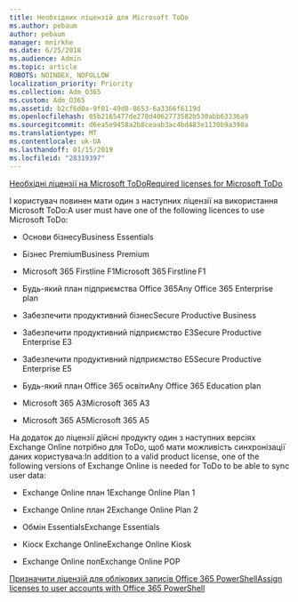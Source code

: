 ```yaml
---
title: Необхідних ліцензій для Microsoft ToDo
ms.author: pebaum
author: pebaum
manager: mnirkhe
ms.date: 6/25/2018
ms.audience: Admin
ms.topic: article
ROBOTS: NOINDEX, NOFOLLOW
localization_priority: Priority
ms.collection: Adm_O365
ms.custom: Adm_O365
ms.assetid: b2cf6d0a-9f01-49d8-8653-6a3366f6119d
ms.openlocfilehash: 05b2165477de270d4062773582b530abb63336a9
ms.sourcegitcommit: d6ea5e9458a2b8ceaab3ac4bd483e1130b9a398a
ms.translationtype: MT
ms.contentlocale: uk-UA
ms.lasthandoff: 01/15/2019
ms.locfileid: "28319397"
---
```

[<span data-ttu-id="4dde5-102">Необхідні ліцензії на Microsoft ToDo</span><span class="sxs-lookup"><span data-stu-id="4dde5-102">Required licenses for Microsoft ToDo</span></span>](https://support.office.com/article/381e9d1b-c500-49b5-973e-890fd86528d7.aspx)
  
<span data-ttu-id="4dde5-103">І користувач повинен мати один з наступних ліцензії на використання Microsoft ToDo:</span><span class="sxs-lookup"><span data-stu-id="4dde5-103">A user must have one of the following licences to use Microsoft ToDo:</span></span>
  
- <span data-ttu-id="4dde5-104">Основи бізнесу</span><span class="sxs-lookup"><span data-stu-id="4dde5-104">Business Essentials</span></span>
    
- <span data-ttu-id="4dde5-105">Бізнес Premium</span><span class="sxs-lookup"><span data-stu-id="4dde5-105">Business Premium</span></span>
    
- <span data-ttu-id="4dde5-106">Microsoft 365 Firstline F1</span><span class="sxs-lookup"><span data-stu-id="4dde5-106">Microsoft 365 Firstline F1</span></span>
    
- <span data-ttu-id="4dde5-107">Будь-який план підприємства Office 365</span><span class="sxs-lookup"><span data-stu-id="4dde5-107">Any Office 365 Enterprise plan</span></span>
    
- <span data-ttu-id="4dde5-108">Забезпечити продуктивний бізнес</span><span class="sxs-lookup"><span data-stu-id="4dde5-108">Secure Productive Business</span></span>
    
- <span data-ttu-id="4dde5-109">Забезпечити продуктивний підприємство E3</span><span class="sxs-lookup"><span data-stu-id="4dde5-109">Secure Productive Enterprise E3</span></span>
    
- <span data-ttu-id="4dde5-110">Забезпечити продуктивний підприємство E5</span><span class="sxs-lookup"><span data-stu-id="4dde5-110">Secure Productive Enterprise E5</span></span>
    
- <span data-ttu-id="4dde5-111">Будь-який план Office 365 освіти</span><span class="sxs-lookup"><span data-stu-id="4dde5-111">Any Office 365 Education plan</span></span>
    
- <span data-ttu-id="4dde5-112">Microsoft 365 A3</span><span class="sxs-lookup"><span data-stu-id="4dde5-112">Microsoft 365 A3</span></span>
    
- <span data-ttu-id="4dde5-113">Microsoft 365 A5</span><span class="sxs-lookup"><span data-stu-id="4dde5-113">Microsoft 365 A5</span></span>
    
<span data-ttu-id="4dde5-114">На додаток до ліцензії дійсні продукту один з наступних версіях Exchange Online потрібно для ToDo, щоб мати можливість синхронізації даних користувача:</span><span class="sxs-lookup"><span data-stu-id="4dde5-114">In addition to a valid product license, one of the following versions of Exchange Online is needed for ToDo to be able to sync user data:</span></span> 
  
- <span data-ttu-id="4dde5-115">Exchange Online план 1</span><span class="sxs-lookup"><span data-stu-id="4dde5-115">Exchange Online Plan 1</span></span>
    
- <span data-ttu-id="4dde5-116">Exchange Online план 2</span><span class="sxs-lookup"><span data-stu-id="4dde5-116">Exchange Online Plan 2</span></span>
    
- <span data-ttu-id="4dde5-117">Обмін Essentials</span><span class="sxs-lookup"><span data-stu-id="4dde5-117">Exchange Essentials</span></span>
    
- <span data-ttu-id="4dde5-118">Кіоск Exchange Online</span><span class="sxs-lookup"><span data-stu-id="4dde5-118">Exchange Online Kiosk</span></span>
    
- <span data-ttu-id="4dde5-119">Exchange Online поп</span><span class="sxs-lookup"><span data-stu-id="4dde5-119">Exchange Online POP</span></span>
    
[<span data-ttu-id="4dde5-120">Призначити ліцензій для облікових записів Office 365 PowerShell</span><span class="sxs-lookup"><span data-stu-id="4dde5-120">Assign licenses to user accounts with Office 365 PowerShell</span></span>](https://docs.microsoft.com/en-us/office365/enterprise/powershell/assign-licenses-to-user-accounts-with-office-365-powershell )
  

